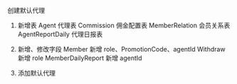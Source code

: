 创建默认代理

1. 新增表
    Agent 代理表
    Commission 佣金配置表
    MemberRelation 会员关系表
    AgentReportDaily 代理日报表
    
2. 新增、修改字段
    Member 新增 role、PromotionCode、agentId
    Withdraw 新增 role
    MemberDailyReport 新增 agentId
    
    
2. 添加默认代理
    





